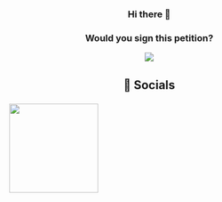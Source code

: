 <h3><p align="center">Hi there 👋</p></h3>
<h3><p align="center">Would you sign this petition?</p></h3>
<p align="center"><img src="https://c.tenor.com/fiarhIxtD74AAAAd/postal-petition.gif"></img></p>
<h2><p align="center">🏧 Socials</p></h2>
<a href="https://userstyles.world/user/blyad"><img src="https://i.imgur.com/keOGlrr.png" style="height: 10rem;"></img></a>

